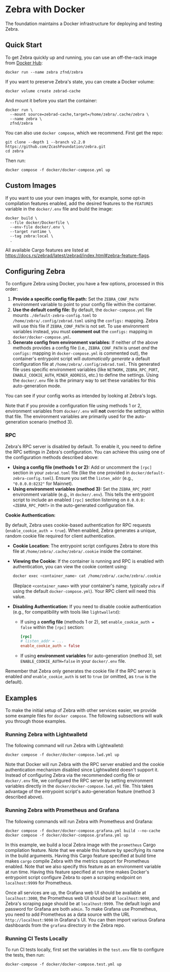 # Zebra with Docker

The foundation maintains a Docker infrastructure for deploying and testing Zebra.

## Quick Start

To get Zebra quickly up and running, you can use an off-the-rack image from
[Docker Hub](https://hub.docker.com/r/zfnd/zebra/tags):

```shell
docker run --name zebra zfnd/zebra
```

If you want to preserve Zebra's state, you can create a Docker volume:

```shell
docker volume create zebrad-cache
```

And mount it before you start the container:

```shell
docker run \
  --mount source=zebrad-cache,target=/home/zebra/.cache/zebra \
  --name zebra \
  zfnd/zebra
```

You can also use `docker compose`, which we recommend. First get the repo:

```shell
git clone --depth 1 --branch v2.2.0 https://github.com/ZcashFoundation/zebra.git
cd zebra
```

Then run:

```shell
docker compose -f docker/docker-compose.yml up
```

## Custom Images

If you want to use your own images with, for example, some opt-in compilation
features enabled, add the desired features to the `FEATURES` variable in the
`docker/.env` file and build the image:

```shell
docker build \
  --file docker/Dockerfile \
  --env-file docker/.env \
  --target runtime \
  --tag zebra:local \
  .
```

All available Cargo features are listed at
<https://docs.rs/zebrad/latest/zebrad/index.html#zebra-feature-flags>.

## Configuring Zebra

To configure Zebra using Docker, you have a few options, processed in this order:

1. **Provide a specific config file path:** Set the `ZEBRA_CONF_PATH` environment variable to point to your config file within the container.
2. **Use the default config file:** By default, the `docker-compose.yml` file mounts `./default-zebra-config.toml` to `/home/zebra/.config/zebrad.toml` using the `configs:` mapping. Zebra will use this file if `ZEBRA_CONF_PATH` is not set. To use environment variables instead, you must **comment out** the `configs:` mapping in `docker/docker-compose.yml`.
3. **Generate config from environment variables:** If neither of the above methods provides a config file (i.e., `ZEBRA_CONF_PATH` is unset *and* the `configs:` mapping in `docker-compose.yml` is commented out), the container's entrypoint script will *automatically generate* a default configuration file at `/home/zebra/.config/zebrad.toml`. This generated file uses specific environment variables (like `NETWORK`, `ZEBRA_RPC_PORT`, `ENABLE_COOKIE_AUTH`, `MINER_ADDRESS`, etc.) to define the settings. Using the `docker/.env` file is the primary way to set these variables for this auto-generation mode.

You can see if your config works as intended by looking at Zebra's logs.

Note that if you provide a configuration file using methods 1 or 2, environment variables from `docker/.env` will **not** override the settings within that file. The environment variables are primarily used for the auto-generation scenario (method 3).

### RPC

Zebra's RPC server is disabled by default. To enable it, you need to define the RPC settings in Zebra's configuration. You can achieve this using one of the configuration methods described above:

* **Using a config file (methods 1 or 2):** Add or uncomment the `[rpc]` section in your `zebrad.toml` file (like the one provided in `docker/default-zebra-config.toml`). Ensure you set the `listen_addr` (e.g., `"0.0.0.0:8232"` for Mainnet).
* **Using environment variables (method 3):** Set the `ZEBRA_RPC_PORT` environment variable (e.g., in `docker/.env`). This tells the entrypoint script to include an enabled `[rpc]` section listening on `0.0.0.0:<ZEBRA_RPC_PORT>` in the auto-generated configuration file.

**Cookie Authentication:**

By default, Zebra uses cookie-based authentication for RPC requests (`enable_cookie_auth = true`). When enabled, Zebra generates a unique, random cookie file required for client authentication.

* **Cookie Location:** The entrypoint script configures Zebra to store this file at `/home/zebra/.cache/zebra/.cookie` inside the container.
* **Viewing the Cookie:** If the container is running and RPC is enabled with authentication, you can view the cookie content using:

    ```bash
    docker exec <container_name> cat /home/zebra/.cache/zebra/.cookie
    ```

    (Replace `<container_name>` with your container's name, typically `zebra` if using the default `docker-compose.yml`). Your RPC client will need this value.
* **Disabling Authentication:** If you need to disable cookie authentication (e.g., for compatibility with tools like `lightwalletd`):
  * If using a **config file** (methods 1 or 2), set `enable_cookie_auth = false` within the `[rpc]` section:

    ```toml
    [rpc]
    # listen_addr = ...
    enable_cookie_auth = false
    ```

  * If using **environment variables** for auto-generation (method 3), set `ENABLE_COOKIE_AUTH=false` in your `docker/.env` file.

Remember that Zebra only generates the cookie file if the RPC server is enabled *and* `enable_cookie_auth` is set to `true` (or omitted, as `true` is the default).

## Examples

To make the initial setup of Zebra with other services easier, we provide some
example files for `docker compose`. The following subsections will walk you
through those examples.

### Running Zebra with Lightwalletd

The following command will run Zebra with Lightwalletd:

```shell
docker compose -f docker/docker-compose.lwd.yml up
```

Note that Docker will run Zebra with the RPC server enabled and the cookie
authentication mechanism disabled since Lightwalletd doesn't support it. Instead
of configuring Zebra via the recommended config file or `docker/.env` file, we
configured the RPC server by setting environment variables directly in the
`docker/docker-compose.lwd.yml` file. This takes advantage of the entrypoint
script's auto-generation feature (method 3 described above).

### Running Zebra with Prometheus and Grafana

The following commands will run Zebra with Prometheus and Grafana:

```shell
docker compose -f docker/docker-compose.grafana.yml build --no-cache
docker compose -f docker/docker-compose.grafana.yml up
```

In this example, we build a local Zebra image with the `prometheus` Cargo
compilation feature. Note that we enable this feature by specifying its name in
the build arguments. Having this Cargo feature specified at build time makes
`cargo` compile Zebra with the metrics support for Prometheus enabled. Note that
we also specify this feature as an environment variable at run time. Having this
feature specified at run time makes Docker's entrypoint script configure Zebra
to open a scraping endpoint on `localhost:9999` for Prometheus.

Once all services are up, the Grafana web UI should be available at
`localhost:3000`, the Prometheus web UI should be at `localhost:9090`, and
Zebra's scraping page should be at `localhost:9999`. The default login and
password for Grafana are both `admin`. To make Grafana use Prometheus, you need
to add Prometheus as a data source with the URL `http://localhost:9090` in
Grafana's UI. You can then import various Grafana dashboards from the `grafana`
directory in the Zebra repo.

### Running CI Tests Locally

To run CI tests locally, first set the variables in the `test.env` file to
configure the tests, then run:

```shell
docker-compose -f docker/docker-compose.test.yml up
```

